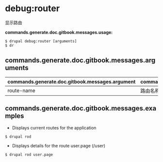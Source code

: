 # debug:router
显示路由

**commands.generate.doc.gitbook.messages.usage:**
```
$ drupal debug:router [arguments]
$ dr  
```

## commands.generate.doc.gitbook.messages.arguments
commands.generate.doc.gitbook.messages.argument | commands.generate.doc.gitbook.messages.details
---------|-------------
route-name | 路由名称

## commands.generate.doc.gitbook.messages.examples
* Displays current routes for the application
```
$ drupal rod
```
* Displays details for the route user.page (/user)
```
$ drupal rod user.page
```
